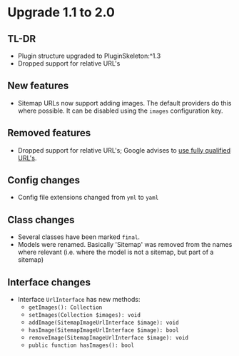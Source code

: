 # Upgrade 1.1 to 2.0

## TL-DR

* Plugin structure upgraded to PluginSkeleton:^1.3
* Dropped support for relative URL's

## New features

* Sitemap URLs now support adding images. The default providers do this where possible. It can be disabled using the `images` configuration key.

## Removed features

* Dropped support for relative URL's; Google advises to [use fully qualified URL's](https://support.google.com/webmasters/answer/183668?hl=en). 

## Config changes

* Config file extensions changed from `yml` to `yaml`

## Class changes

* Several classes have been marked `final`.
* Models were renamed. Basically 'Sitemap' was removed from the names where relevant (i.e. where the model is not a sitemap, but part of a sitemap)

## Interface changes

* Interface `UrlInterface` has new methods:
    * `getImages(): Collection`
    * `setImages(Collection $images): void`
    * `addImage(SitemapImageUrlInterface $image): void`
    * `hasImage(SitemapImageUrlInterface $image): bool`
    * `removeImage(SitemapImageUrlInterface $image): void`
    * `public function hasImages(): bool`
